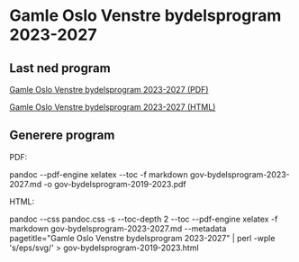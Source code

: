 # Gamle Oslo Venstre bydelsprogram 2023-2027

## Last ned program

  [Gamle Oslo Venstre bydelsprogram 2023-2027 (PDF)](https://gamle-oslo-venstre.github.io/program/gov-bydelsprogram-2019-2023.pdf)

  [Gamle Oslo Venstre bydelsprogram 2023-2027 (HTML)](https://gamle-oslo-venstre.github.io/program/gov-bydelsprogram-2019-2023.html)
## Generere program

  PDF: 

  pandoc --pdf-engine xelatex --toc -f markdown gov-bydelsprogram-2023-2027.md -o gov-bydelsprogram-2019-2023.pdf
  
  HTML:
  
  pandoc --css pandoc.css -s --toc-depth 2 --toc --pdf-engine xelatex -f markdown gov-bydelsprogram-2023-2027.md --metadata pagetitle="Gamle Oslo Venstre bydelsprogram 2023-2027" | perl -wple 's/eps/svg/' > gov-bydelsprogram-2019-2023.html
    
